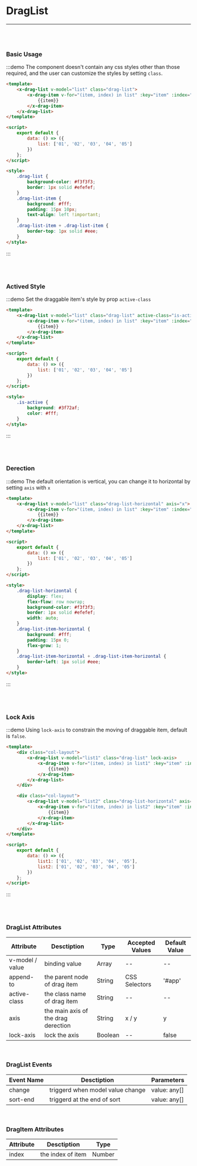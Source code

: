# DragList

---

<br/>
<br/>

### Basic Usage

:::demo The component doesn't contain any css styles other than those required, and the user can customize the styles by setting `class`.

```html
<template>
	<x-drag-list v-model="list" class="drag-list">
		<x-drag-item v-for="(item, index) in list" :key="item" :index="index" class="drag-list-item">
			{{item}}
		</x-drag-item>
	</x-drag-list>
</template>

<script>
	export default {
		data: () => ({
			list: ['01', '02', '03', '04', '05']
		})
	};
</script>

<style>
	.drag-list {
		background-color: #f3f3f3;
		border: 1px solid #efefef;
	}
	.drag-list-item {
		background: #fff;
		padding: 15px 10px;
		text-align: left !important;
	}
	.drag-list-item + .drag-list-item {
		border-top: 1px solid #eee;
	}
</style>
```

:::

<br/>
<br/>

### Actived Style

:::demo Set the draggable item's style by prop `active-class`

```html
<template>
	<x-drag-list v-model="list" class="drag-list" active-class="is-active">
		<x-drag-item v-for="(item, index) in list" :key="item" :index="index" class="drag-list-item">
			{{item}}
		</x-drag-item>
	</x-drag-list>
</template>

<script>
	export default {
		data: () => ({
			list: ['01', '02', '03', '04', '05']
		})
	};
</script>

<style>
	.is-active {
		background: #3f72af;
		color: #fff;
	}
</style>
```

:::

<br/>
<br/>

### Derection

:::demo The default orientation is vertical, you can change it to horizontal by setting `axis` with `x`

```html
<template>
	<x-drag-list v-model="list" class="drag-list-horizontal" axis="x">
		<x-drag-item v-for="(item, index) in list" :key="item" :index="index" class="drag-list-item-horizontal">
			{{item}}
		</x-drag-item>
	</x-drag-list>
</template>

<script>
	export default {
		data: () => ({
			list: ['01', '02', '03', '04', '05']
		})
	};
</script>

<style>
	.drag-list-horizontal {
		display: flex;
		flex-flow: row nowrap;
		background-color: #f3f3f3;
		border: 1px solid #efefef;
		width: auto;
	}
	.drag-list-item-horizontal {
		background: #fff;
		padding: 15px 0;
		flex-grow: 1;
	}
	.drag-list-item-horizontal + .drag-list-item-horizontal {
		border-left: 1px solid #eee;
	}
</style>
```

:::

<br/>
<br/>

### Lock Axis

:::demo Using `lock-axis` to constrain the moving of draggable item, default is `false`.

```html
<template>
	<div class="col-layout">
		<x-drag-list v-model="list1" class="drag-list" lock-axis>
			<x-drag-item v-for="(item, index) in list1" :key="item" :index="index" class="drag-list-item">
				{{item}}
			</x-drag-item>
		</x-drag-list>
	</div>

	<div class="col-layout">
		<x-drag-list v-model="list2" class="drag-list-horizontal" axis="x" lock-axis>
			<x-drag-item v-for="(item, index) in list2" :key="item" :index="index" class="drag-list-item-horizontal">
				{{item}}
			</x-drag-item>
		</x-drag-list>
	</div>
</template>

<script>
	export default {
		data: () => ({
			list1: ['01', '02', '03', '04', '05'],
			list2: ['01', '02', '03', '04', '05']
		})
	};
</script>
```

:::

<br/>
<br/>

### DragList Attributes

| Attribute       | Desctiption                         | Type    | Accepted Values | Default Value |
| --------------- | ----------------------------------- | ------- | --------------- | ------------- |
| v-model / value | binding value                       | Array   | --              | --            |
| append-to       | the parent node of drag item        | String  | CSS Selectors   | '#app'        |
| active-class    | the class name of drag item         | String  | --              | --            |
| axis            | the main axis of the drag derection | String  | x / y           | y             |
| lock-axis       | lock the axis                       | Boolean | --              | false         |

<br/>

### DragList Events

| Event Name | Desctiption                      | Parameters   |
| ---------- | -------------------------------- | ------------ |
| change     | triggerd when model value change | value: any[] |
| sort-end   | triggerd at the end of sort      | value: any[] |

<br/>

### DragItem Attributes

| Attribute | Desctiption       | Type   |
| --------- | ----------------- | ------ |
| index     | the index of item | Number |
